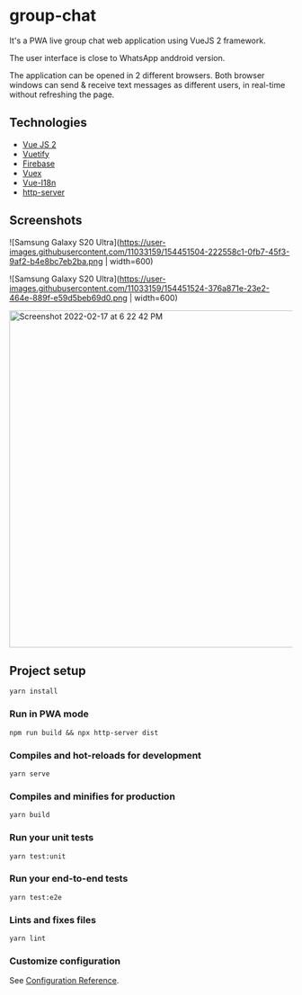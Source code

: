# group-chat

It's a PWA live group chat web application using VueJS 2 framework.

The user interface is close to WhatsApp anddroid version.

The application can be opened in 2 different browsers. Both browser windows can send & receive text messages as different users, in real-time without refreshing the page.

## Technologies

- [Vue JS 2](https://github.com/vuejs/vue)
- [Vuetify](https://vuetifyjs.com/en)
- [Firebase](https://www.npmjs.com/package/firebase)
- [Vuex](https://vuex.vuejs.org)
- [Vue-I18n](https://kazupon.github.io/vue-i18n)
- [http-server](https://github.com/http-party/http-server)

## Screenshots

![Samsung Galaxy S20 Ultra](https://user-images.githubusercontent.com/11033159/154451504-222558c1-0fb7-45f3-9af2-b4e8bc7eb2ba.png | width=600)

![Samsung Galaxy S20 Ultra](https://user-images.githubusercontent.com/11033159/154451524-376a871e-23e2-464e-889f-e59d5beb69d0.png | width=600)

<img width="600" alt="Screenshot 2022-02-17 at 6 22 42 PM" src="https://user-images.githubusercontent.com/11033159/154456205-dbbd6c09-93eb-43eb-b7fc-756a6413a84c.png">


## Project setup

```
yarn install
```

### Run in PWA mode

```
npm run build && npx http-server dist
```

### Compiles and hot-reloads for development

```
yarn serve
```

### Compiles and minifies for production

```
yarn build
```

### Run your unit tests

```
yarn test:unit
```

### Run your end-to-end tests

```
yarn test:e2e
```

### Lints and fixes files

```
yarn lint
```

### Customize configuration

See [Configuration Reference](https://cli.vuejs.org/config/).
